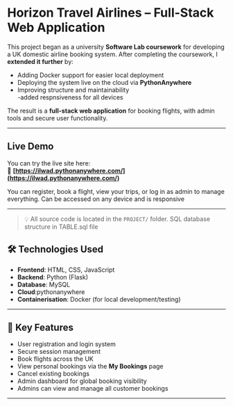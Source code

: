 
# Horizon Travel Airlines – Full-Stack Web Application

This project began as a university **Software Lab coursework** for developing a UK domestic airline booking system. After completing the coursework, I **extended it further** by:

- Adding Docker support for easier local deployment  
- Deploying the system live on the cloud via **PythonAnywhere**  
- Improving structure and maintainability  
-added respnsiveness for all devices

The result is a **full-stack web application** for booking flights, with admin tools and secure user functionality.

---

## Live Demo

You can try the live site here:  
🔗 **[https://ilwad.pythonanywhere.com/](https://ilwad.pythonanywhere.com/)**  

You can register, book a flight, view your trips, or log in as admin to manage everything.
Can be accessed on any device and is responsive


---

> 💡 All source code is located in the `PROJECT/` folder.
> SQL database structure in TABLE.sql file 
## 🛠️ Technologies Used

- **Frontend**: HTML, CSS, JavaScript  
- **Backend**: Python (Flask)  
- **Database**: MySQL
- **Cloud**:pythonanywhere
- **Containerisation**: Docker (for local development/testing)

---

## 🔐 Key Features

- User registration and login system  
- Secure session management  
- Book flights across the UK  
- View personal bookings via the **My Bookings** page  
- Cancel existing bookings  
- Admin dashboard for global booking visibility  
- Admins can view and manage all customer bookings

---


